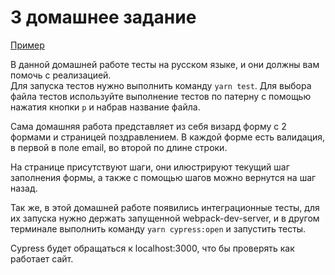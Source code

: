 # 3 домашнее задание

[Пример](http://5ac902297b6ee86d5888b630.modest-volhard-d396b1.netlify.com)

В данной домашней работе тесты на русском языке, и они должны вам помочь с реализацией.<br/>
Для запуска тестов нужно выполнить команду `yarn test`. Для выбора файла тестов используйте выполнение тестов по патерну
с помощью нажатия кнопки `p` и набрав название файла.

Сама домашняя работа представляет из себя визард форму с 2 формами и страницей поздравлением. В каждой форме есть валидация,
в первой в поле email, во второй по длине строки.

На странице присутствуют шаги, они илюстрируют текущий шаг заполнения формы, а также с помощью шагов можно вернутся на шаг назад.

Так же, в этой домашней работе появились интеграционные тесты, для их запуска нужно держать запущенной webpack-dev-server, и в другом терминале выполнить команду `yarn cypress:open` и запустить тесты.

Cypress будет обращаться к localhost:3000, что бы проверять как работает сайт.

